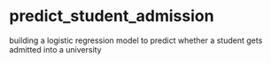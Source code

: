 # predict_student_admission
building a logistic regression model to predict whether a student gets admitted into a university
